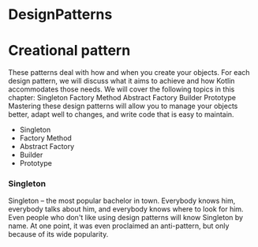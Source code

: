 # DesignPatterns
# Creational pattern

These patterns deal with how and when you create your objects. For each design pattern, we will discuss what it aims to achieve and how Kotlin accommodates those needs.
We will cover the following topics in this chapter: Singleton
Factory Method Abstract Factory Builder Prototype
Mastering these design patterns will allow you to manage your objects better, adapt well to changes, and write code that is easy to maintain.

- Singleton
- Factory Method 
- Abstract Factory 
- Builder
- Prototype

### Singleton
Singleton – the most popular bachelor in town. Everybody knows him, everybody talks about him, and everybody knows where to look for him.
Even people who don't like using design patterns will know Singleton by name. At one point, it was even proclaimed an anti-pattern, but only because of its wide popularity.
